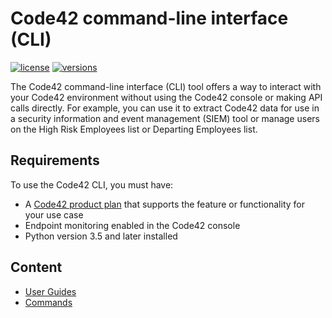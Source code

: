 # Code42 command-line interface (CLI)

[![license](https://img.shields.io/pypi/l/code42cli.svg)](https://pypi.org/project/code42cli/)
[![versions](https://img.shields.io/pypi/pyversions/code42cli.svg)](https://pypi.org/project/code42cli/)

The Code42 command-line interface (CLI) tool offers a way to interact with your Code42 environment without using the
Code42 console or making API calls directly. For example, you can use it to extract Code42 data for use in a security
information and event management (SIEM) tool or manage users on the High Risk Employees list or Departing Employees
list.

## Requirements
To use the Code42 CLI, you must have:

* A [Code42 product plan](https://code42.com/r/support/product-plans) that supports the feature or functionality for your use case
* Endpoint monitoring enabled in the Code42 console
* Python version 3.5 and later installed

## Content

* [User Guides](guides.md)
* [Commands](commands.md)
